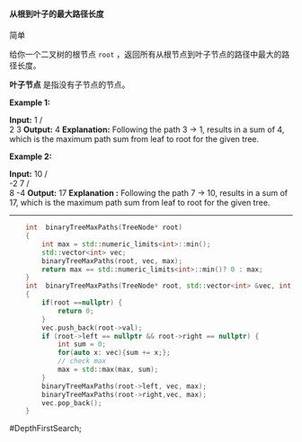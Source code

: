 #### 从根到叶子的最大路径长度
简单

给你一个二叉树的根节点 `root` ，返回所有从根节点到叶子节点的路径中最大的路径长度。

**叶子节点** 是指没有子节点的节点。

**Example 1:**

**Input:**
        1
       / \
      2   3
**Output:**
4
**Explanation:**
Following the path 3 -> 1, results in a
sum of 4, which is the maximum path sum
from leaf to root for the given tree.

**Example 2:**

**Input:**
       10
      /  \
    -2    7
    / \
   8  -4
**Output:**
17
**Explanation :**
Following the path 7 -> 10, results in a
sum of 17, which is the maximum path sum
from leaf to root for the given tree.

---- ----
```cpp
    int  binaryTreeMaxPaths(TreeNode* root)
    {
        int max = std::numeric_limits<int>::min();
        std::vector<int> vec;
        binaryTreeMaxPaths(root, vec, max);
        return max == std::numeric_limits<int>::min()? 0 : max;
    }
    int  binaryTreeMaxPaths(TreeNode* root, std::vector<int> &vec, int &max)
    {
        if(root ==nullptr) {
            return 0;
        }
        vec.push_back(root->val);
        if (root->left == nullptr && root->right == nullptr) {
            int sum = 0;
            for(auto x: vec){sum += x;};
            // check max
            max = std::max(max, sum);
        }
        binaryTreeMaxPaths(root->left, vec, max);
        binaryTreeMaxPaths(root->right,vec, max);
        vec.pop_back();
    }

```

#DepthFirstSearch;
